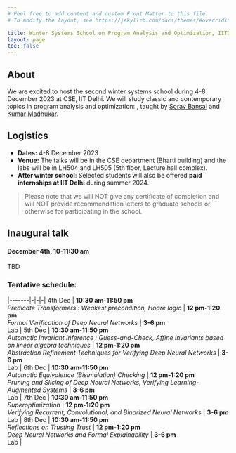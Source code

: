 ```yaml
---
# Feel free to add content and custom Front Matter to this file.
# To modify the layout, see https://jekyllrb.com/docs/themes/#overriding-theme-defaults

title: Winter Systems School on Program Analysis and Optimization, IITD
layout: page
toc: false
---
```


## About
We are excited to host the second winter systems school during 4-8 December 2023 at CSE, IIT Delhi. We
will study classic and contemporary topics in program analysis
and optimization: , taught by [Sorav
Bansal](https://sorav.compiler.ai) and [Kumar Madhukar](https://kumarmadhukar.github.io). 

## Logistics
* **Dates:** 4-8 December 2023
* **Venue:** The talks will be in the CSE department (Bharti building) and
the labs will be in LH504 and LH505 (5th floor, Lecture hall complex).
* **After winter school**: Selected students will also be offered
**paid internships at IIT Delhi** during summer 2024.

> Please note that we will NOT give any certificate of completion and will
NOT provide recommendation letters to graduate schools or otherwise for
participating in the school.

## Inaugural talk
#### December 4th, 10-11:30 am

TBD

### Tentative schedule:

|-------|-|-|-|
4th Dec | **10:30 am-11:50 pm** <br/> *Predicate Transformers : Weakest precondition, Hoare logic* | **12 pm-1:20 pm** <br/> *Formal Verification of Deep Neural Networks* | **3-6 pm** <br/> Lab |
5th Dec | **10:30 am-11:50 pm** <br/> *Automatic Invariant Inference : Guess-and-Check, Affine Invariants based on linear algebra techniques* | **12 pm-1:20 pm** <br/> *Abstraction Refinement Techniques for Verifying Deep Neural Networks* | **3-6 pm** <br/> Lab |
6th Dec | **10:30 am-11:50 pm** <br/> *Automatic Equivalence (Bisimulation) Checking* | **12 pm-1:20 pm** <br/> *Pruning and Slicing of Deep Neural Networks, Verifying Learning-Augmented Systems* | **3-6 pm** <br/> Lab |
7th Dec | **10:30 am-11:50 pm** <br/> *Superoptimization* | **12 pm-1:20 pm** <br/> *Verifying Recurrent, Convolutional, and Binarized Neural Networks* | **3-6 pm** <br/> Lab |
8th Dec | **10:30 am-11:50 pm** <br/> *Reflections on Trusting Trust* | **12 pm-1:20 pm** <br/> *Deep Neural Networks and Formal Explainability* | **3-6 pm** <br/> Lab |
